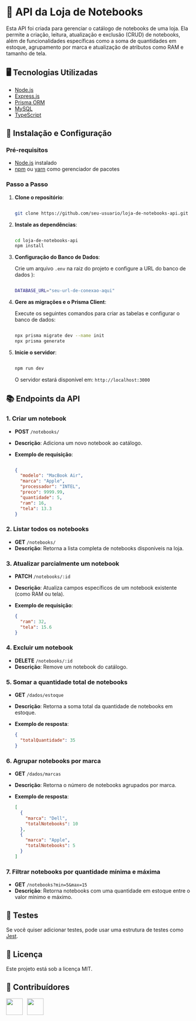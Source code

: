 # 🛒 API da Loja de Notebooks

Esta API foi criada para gerenciar o catálogo de notebooks de uma loja. Ela permite a criação, leitura, atualização e exclusão (CRUD) de notebooks, além de funcionalidades específicas como a soma de quantidades em estoque, agrupamento por marca e atualização de atributos como RAM e tamanho de tela.

## 🖥️ Tecnologias Utilizadas

- [Node.js](https://nodejs.org/)
- [Express.js](https://expressjs.com/)
- [Prisma ORM](https://www.prisma.io/)
- [MySQL](https://www.mysql.com/)
- [TypeScript](https://www.typescriptlang.org/)

## 🚀 Instalação e Configuração

### Pré-requisitos

- [Node.js](https://nodejs.org/) instalado
- [npm](https://www.npmjs.com/) ou [yarn](https://yarnpkg.com/) como gerenciador de pacotes

### Passo a Passo

1. **Clone o repositório**:
    
    ```bash
 
    git clone https://github.com/seu-usuario/loja-de-notebooks-api.git
    
    ```
    
2. **Instale as dependências**:
    
    ```bash
    
    cd loja-de-notebooks-api
    npm install
    
    ```
    
3. **Configuração do Banco de Dados**:
    
    Crie um arquivo `.env` na raiz do projeto e configure a URL do banco de dados ):
    
    ```bash
    
    DATABASE_URL="seu-url-de-conexao-aqui"
    
    ```
    
4. **Gere as migrações e o Prisma Client**:
    
    Execute os seguintes comandos para criar as tabelas e configurar o banco de dados:
    
    ```bash
    
    npx prisma migrate dev --name init
    npx prisma generate
    
    ```
    
5. **Inicie o servidor**:
    
    ```bash
    
    npm run dev
    
    ```
    
    O servidor estará disponível em: `http://localhost:3000`
    

## 📚 Endpoints da API

### 1. **Criar um notebook**

- **POST** `/notebooks/`
- **Descrição**: Adiciona um novo notebook ao catálogo.
- **Exemplo de requisição**:
    
    ```json
    
    {
      "modelo": "MacBook Air",
      "marca": "Apple",
      "processador": "INTEL",
      "preco": 9999.99,
      "quantidade": 5,
      "ram": 16,
      "tela": 13.3
    }
    
    ```
    

### 2. **Listar todos os notebooks**

- **GET** `/notebooks/`
- **Descrição**: Retorna a lista completa de notebooks disponíveis na loja.

### 3. **Atualizar parcialmente um notebook**

- **PATCH** `/notebooks/:id`
- **Descrição**: Atualiza campos específicos de um notebook existente (como RAM ou tela).
- **Exemplo de requisição**:
    
    ```json
    {
      "ram": 32,
      "tela": 15.6
    }
    
    ```
    

### 4. **Excluir um notebook**

- **DELETE** `/notebooks/:id`
- **Descrição**: Remove um notebook do catálogo.

### 5. **Somar a quantidade total de notebooks**

- **GET** `/dados/estoque`
- **Descrição**: Retorna a soma total da quantidade de notebooks em estoque.
- **Exemplo de resposta**:
    
    ```json
    {
      "totalQuantidade": 35
    }
    
    ```
    

### 6. **Agrupar notebooks por marca**

- **GET** `/dados/marcas`
- **Descrição**: Retorna o número de notebooks agrupados por marca.
- **Exemplo de resposta**:
    
    ```json
    [
      {
        "marca": "Dell",
        "totalNotebooks": 10
      },
      {
        "marca": "Apple",
        "totalNotebooks": 5
      }
    ]
    
    ```
    

### 7. **Filtrar notebooks por quantidade mínima e máxima**

- **GET** `/notebooks?min=5&max=15`
- **Descrição**: Retorna notebooks com uma quantidade em estoque entre o valor mínimo e máximo.

## 🧪 Testes

Se você quiser adicionar testes, pode usar uma estrutura de testes como [Jest](https://jestjs.io/).

## 📄 Licença

Este projeto está sob a licença MIT.

## 🤝 Contribuídores

<a href="https://github.com/omiguelgoulart"><img src="https://github.com/omiguelgoulart.png" width="45" height="45"></a> &nbsp;
<a href="https://github.com/JoaoAANgr"><img src="https://github.com/JoaoAANgr.png" width="45" height="45"></a> &nbsp;
